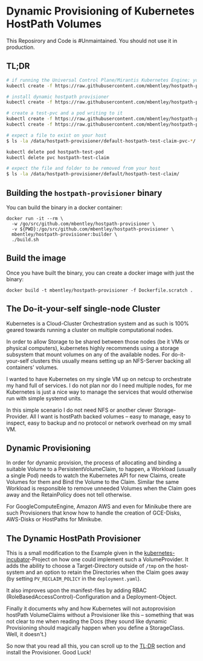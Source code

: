 # Dynamic Provisioning of Kubernetes HostPath Volumes

This Reposirory and Code is #Unmaintained. You should not use it in production.

## TL;DR

```bash
# if running the Universal Control Plane/Mirantis Kubernetes Engine; you need additional permissions
kubectl create -f https://raw.githubusercontent.com/mbentley/hostpath-provisioner/master/manifests/ucp-mke-rbac.yaml

# install dynamic hostpath provisioner
kubectl create -f https://raw.githubusercontent.com/mbentley/hostpath-provisioner/master/manifests/mbentley_hostpath-provisioner.yaml

# create a test-pvc and a pod writing to it
kubectl create -f https://raw.githubusercontent.com/mbentley/hostpath-provisioner/master/manifests/test-claim.yaml
kubectl create -f https://raw.githubusercontent.com/mbentley/hostpath-provisioner/master/manifests/test-pod.yaml

# expect a file to exist on your host
$ ls -la /data/hostpath-provisioner/default-hostpath-test-claim-pvc-*/

kubectl delete pod hostpath-test-pod
kubectl delete pvc hostpath-test-claim

# expect the file and folder to be removed from your host
$ ls -la /data/hostpath-provisioner/default/hostpath-test-claim/
```

## Building the `hostpath-provisioner` binary

You can build the binary in a docker container:

```
docker run -it --rm \
  -w /go/src/github.com/mbentley/hostpath-provisioner \
  -v ${PWD}:/go/src/github.com/mbentley/hostpath-provisioner \
  mbentley/hostpath-provisioner:builder \
  ./build.sh
```

## Build the image

Once you have built the binary, you can create a docker image with just the binary:

```
docker build -t mbentley/hostpath-provisioner -f Dockerfile.scratch .
```

## The Do-it-your-self single-node Cluster

Kubernetes is a Cloud-Cluster Orchestration system and as such is 100% geared towards running a cluster on multiple computational nodes.

In order to allow Storage to be shared between those nodes (be it VMs or physical computers), kubernetes highly recommends using a storage subsystem that mount volumes on any of the available nodes. For do-it-your-self clusters this usually means setting up an NFS-Server backing all containers' volumes.

I wanted to have Kubernetes on my single VM up on netcup to orchestrate my hand full of services. I do not plan nor do I need multiple nodes, for me Kubernetes is just a nice way to manage the services that would otherwise run with simple systemd units.

In this simple scenario I do not need NFS or another clever Storage-Provider. All I want is hostPath backed volumes – easy to manage, easy to inspect, easy to backup and no protocol or network overhead on my small VM.

## Dynamic Provisioning

In order for dynamic provision, the process of allocating and binding a suitable Volume to a PersistentVolumeClaim, to happen, a Workload (usually a single Pod) needs to watch the Kubernetes API for new Claims, create Volumes for them and Bind the Volume to the Claim. Similar the same Workload is responsible to remove unneeded Volumes when the Claim goes away and the RetainPolicy does not tell otherwise.

For GoogleComputeEngine, Amazon AWS and even for Minikube there are such Provisioners that know how to handle the creation of GCE-Disks, AWS-Disks or HostPaths for Minikube.

## The Dynamic HostPath Provisioner

This is a small modification to the Example given in the [kubernetes-incubator](https://github.com/kubernetes-incubator/external-storage/tree/master/docs/demo/hostpath-provisioner)-Project on how one could implement such a VolumeProvider. It adds the ability to choose a Target-Directory outside of `/tmp` on the host-system and an option to retain the Directories when the Claim goes away (by setting `PV_RECLAIM_POLICY` in the `deployment.yaml`).

It also improves upon the manifest-files by adding RBAC (RoleBasedAccessControl)-Configuration and a Deployment-Object.

Finally it documents why and how Kubernetes will not autoprovision hostPath VolumeClaims without a Provisioner like this – something that was not clear to me when reading the Docs (they sound like dynamic Provisioning should magically happen when you define a StorageClass. Well, it doesn't.)

So now that you read all this, you can scroll up to the [TL;DR](#tl-dr) section and install the Provisioner. Good Luck!
